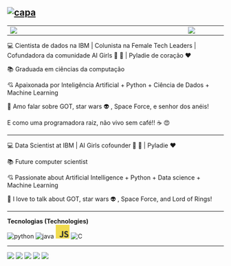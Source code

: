[![capa](https://github.com/lauraDamacenoAlmeida/lauraDamacenoAlmeida/blob/master/github-page.png)](https://github.com/lauraDamacenoAlmeida?tab=repositories)
---

<center>
  <table>
    <tr>
        <td><img width="400px" align="left" src="https://github-readme-stats.vercel.app/api/top-langs/?username=lauraDamacenoAlmeida&hide=html&layout=compact&theme=buefy" /></td>
        <td><img width="495px" align="left" src="https://github-readme-stats.vercel.app/api?username=lauraDamacenoAlmeida&theme=buefy" /></td>
    </tr>   
  </table>
</center>  

:computer: Cientista de dados na IBM | Colunista na Female Tech Leaders | Cofundadora da comunidade AI Girls :robot: :sparkling_heart: | Pyladie de coração  :heart:

:books: Graduada em ciências da computação

:cupid: Apaixonada por Inteligência Artificial + Python + Ciência de Dados + Machine Learning

:star2: Amo falar sobre GOT, star wars :alien: , Space Force, e senhor dos anéis! 

E como uma programadora raiz, não vivo sem café!! :coffee: :heart_eyes: 

---

:computer: Data Scientist at IBM | AI Girls cofounder :robot: :sparkling_heart: | Pyladie :heart:

:books: Future computer scientist

:cupid: Passionate about Artificial Intelligence + Python + Data science + Machine Learning

:star2: I love to talk about GOT, star wars :alien: , Space Force, and Lord of Rings! 


---
**Tecnologias (Technologies)**
<br>
<img src="https://camo.githubusercontent.com/91de473fa3f2f749a56effc3e64f1049d108251f/68747470733a2f2f75706c6f61642e77696b696d656469612e6f72672f77696b6970656469612f636f6d6d6f6e732f7468756d622f632f63332f507974686f6e2d6c6f676f2d6e6f746578742e7376672f37363870782d507974686f6e2d6c6f676f2d6e6f746578742e7376672e706e67" height="32" alt="python"/>
<img src="https://logodownload.org/wp-content/uploads/2017/04/java-logo-2.png" height="45"  alt="java" />
<code><img height="32" src="https://raw.githubusercontent.com/github/explore/80688e429a7d4ef2fca1e82350fe8e3517d3494d/topics/javascript/javascript.png" alt="Javascript"/></code>
<img src="https://peritoemphp.com/wp-content/uploads/2019/02/letter_c_PNG22.png" height="32" alt="C" />

---
[![](https://img.shields.io/badge/blog-orange)](https://lauradamacenoalmeida.github.io/)
[![](https://img.shields.io/badge/linkedin-blue)](https://www.linkedin.com/in/laura-damaceno/)
[![](https://img.shields.io/badge/instagram-ff69b4)](https://www.instagram.com/laura_damaceno_almeida/)
![](https://img.shields.io/github/followers/lauraDamacenoAlmeida?style=social) <img src="http://views.whatilearened.today/views/github/lauraDamacenoAlmeida/views.svg"/>
